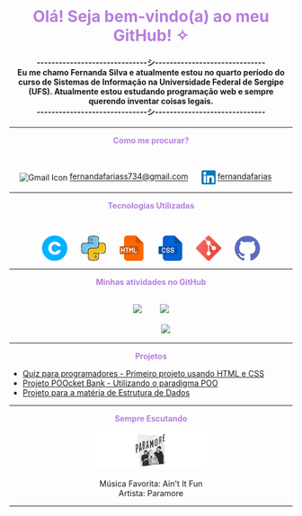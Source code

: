 <h1 align="center" style="color: #b57edc;">Olá! Seja bem-vindo(a) ao meu GitHub! ✧</h1>

#### <center>------------------------------シ------------------------------<br>Eu me chamo Fernanda Silva e atualmente estou no quarto período do curso de Sistemas de Informação na Universidade Federal de Sergipe (UFS). Atualmente estou estudando programação web e sempre querendo inventar coisas legais.<br>------------------------------シ------------------------------</center>
---
<p align="center" style="color: #b57edc;"><strong>Como me procurar?</strong></p><br>
<p align="center">
    <img src="https://cdn-icons-png.flaticon.com/512/732/732200.png" alt="Gmail Icon" width="25" style="vertical-align: middle;">
    <a href="fernandafariass734@gmail.com">fernandafariass734@gmail.com</a>
    &nbsp;&nbsp;&nbsp;&nbsp;
    <img src="imagens/linkedin.png" alt="Linkedin Icon" width="25" style="vertical-align: middle;">
    <a href="https://www.linkedin.com/in/fernandaafariass/">fernandafarias</a>
    &nbsp;&nbsp;&nbsp;&nbsp;
</p>

---
<p align="center" style="color: #b57edc;"><strong>Tecnologias Utilizadas</strong></p><br>
<p align="center">
    <img src="imagens/c.png" alt="C icon" width="45" style="vertical-align: middle;">
    &nbsp;&nbsp;&nbsp;&nbsp;
    <img src="imagens/python.png" alt="Python icon" width="45" style="vertical-align: middle;">
    &nbsp;&nbsp;&nbsp;&nbsp;
    <img src="imagens/html.png" alt="HTML icon" width="45" style="vertical-align: middle;">
    &nbsp;&nbsp;&nbsp;&nbsp;
    <img src="imagens/css.png" alt="CSS icon" width="45" style="vertical-align: middle;">
    &nbsp;&nbsp;&nbsp;&nbsp;
    <img src="imagens/git.png" alt="Git icon" width="45" style="vertical-align: middle;">
    &nbsp;&nbsp;&nbsp;&nbsp;
    <img src="imagens/github.png" alt="GitHub icon" width="45" style="vertical-align: middle;">
</p>

---
<p align="center" style="color: #b57edc;"><strong> Minhas atividades no GitHub</strong></p><br>

<div align="center">
  <img src="https://github-readme-stats.vercel.app/api?username=fernandasfarias&show_icons=true&theme=tokyonight" width="40%" />
  &nbsp;&nbsp;&nbsp;&nbsp;&nbsp;&nbsp;
  <img src="https://github-readme-stats.vercel.app/api/top-langs/?username=fernandasfarias&layout=compact&theme=tokyonight" width="36%" /><br><br>
  &nbsp;&nbsp;&nbsp;&nbsp;&nbsp;&nbsp;&nbsp;&nbsp;&nbsp;&nbsp;&nbsp;&nbsp;
  <img src="https://github-readme-activity-graph.vercel.app/graph?username=fernandasfarias&theme=tokyo-night&area=true" width="65%" />
</div>

---
<p align="center" style="color: #b57edc;"><strong>Projetos</strong></p>
<ul>
    <li><a href="https://fernandasfarias.github.io/my-first-site/">Quiz para programadores - Primeiro projeto usando HTML e CSS</a></li>
    <li><a href="https://github.com/fernandasfarias/POOcket_Bank">Projeto POOcket Bank - Utilizando o paradigma POO</a></li>
    <li><a href="https://github.com/fernandasfarias/bank_queue_data_structure">Projeto para a matéria de Estrutura de Dados</a></li>
</ul>

---
<p align="center" style="color: #b57edc;"><strong>Sempre Escutando</strong></p>

<div align="center">
    <a href="https://open.spotify.com/intl-pt/track/1j8z4TTjJ1YOdoFEDwJTQa?si=10f37999d5bc494a" target="_blank">
        <img src="imagens/paramore.png" width="40%" alt="Header Paramore">
    </a>
    <p>Música Favorita: Ain't It Fun<br>Artista: Paramore</p>
</div>

---
